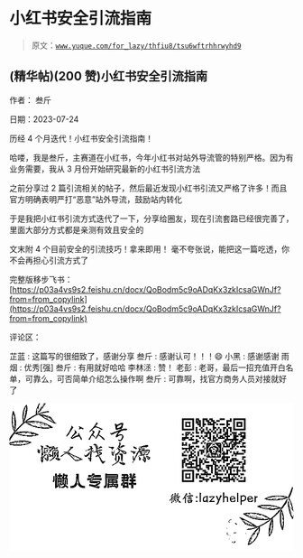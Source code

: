 # 小红书安全引流指南

> 原文：[`www.yuque.com/for_lazy/thfiu8/tsu6wftrhhrwyhd9`](https://www.yuque.com/for_lazy/thfiu8/tsu6wftrhhrwyhd9)



## (精华帖)(200 赞)小红书安全引流指南 

作者： 叁斤 

日期：2023-07-24 

历经 4 个月迭代！小红书安全引流指南！ 

哈喽，我是叁斤，主赛道在小红书，今年小红书对站外导流管的特别严格。因为有业务需要，我从 3 月份开始研究最新的小红书引流方法 

之前分享过 2 篇引流相关的帖子，然后最近发现小红书引流又严格了许多！而且官方明确表明严打“恶意”站外导流，鼓励站内转化 

于是我把小红书引流方式迭代了一下，分享给圈友，现在引流套路已经很完善了，里面大部分方式都是亲测有效且安全的 

文末附 4 个目前安全的引流技巧！拿来即用！ 毫不夸张说，能把这一篇吃透，你不会再担心引流方式了 

完整版移步飞书：[https://p03a4vs9s2.feishu.cn/docx/QoBodm5c9oADqKx3zkIcsaGWnJf?from=from_copylink](https://p03a4vs9s2.feishu.cn/docx/QoBodm5c9oADqKx3zkIcsaGWnJf?from=from_copylink) 

评论区： 

芷蓝 : 这篇写的很细致了，感谢分享 叁斤 : 感谢认可！！！😄 小黑 : 感谢感谢 雨烟 : 优秀[强] 叁斤 : 有用就好哈哈 李林洆 : 赞！ 老彭 : 老哥，最后一招充值开白名单，可靠么，可否简单介绍怎么操作啊 叁斤 : 可靠啊，找官方商务人员对接就好了 

![](img/894d30a529e7c37bcd3392323c99941c.png)  